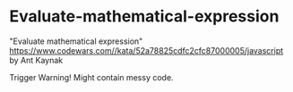 # Evaluate-mathematical-expression

"Evaluate mathematical expression" https://www.codewars.com//kata/52a78825cdfc2cfc87000005/javascript
 by Ant Kaynak

 Trigger Warning! Might contain messy code.